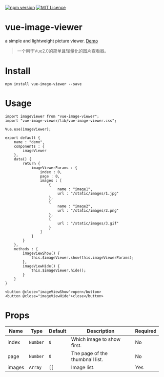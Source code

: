[![npm version](https://img.shields.io/npm/v/vue-image-viewer.svg?style=flat-square)](https://www.npmjs.com/package/vue-image-viewer)
[![MIT Licence](https://img.shields.io/npm/l/vue-image-viewer.svg?style=flat-square)](https://github.com/chiHai-chuck/vue-image-viewer/blob/master/LICENSE)

# vue-image-viewer
a simple and lightweight picture viewer. [Demo](https://chihai-chuck.github.io/vue-image-viewer/dist/index.html)

>一个用于Vue2.0的简单且轻量化的图片查看器。

# Install
```
npm install vue-image-viewer --save
```

# Usage
```
import imageViewer from "vue-image-viewer";
import "vue-image-viewer/lib/vue-image-viewer.css";

Vue.use(imageViewer);

export default {
    name : "demo",
    components : {
        imageViewer
    },
    data() {
        return {
            imageViewerParams : {
                index : 0,
                page : 0,
                images : [
                    {
                        name : "image1",
                        url : "/static/images/1.jpg"
                    },
                    {
                        name : "image2",
                        url : "/static/images/2.png"
                    },
                    {
                        url : "/static/images/3.gif"
                    }
                ]
            }
        }
    },
    methods : {
        imageViewShow() {
            this.$imageViewer.show(this.imageViewerParams);
        },
        imageViewHide() {
            this.$imageViewer.hide();
        }
    }
}
```
```
<button @close="imageViewShow">open</button>
<button @close="imageViewHide">close</button>
```

# Props
| Name | Type | Default | Description | Required |
|---|---|---|---|---|
| index | `Number` | `0` | Which image to show first. | No |
| page | `Number` | `0` | The page of the thumbnail list. | No |
| images | `Array` | `[]` | Image list. | Yes |

